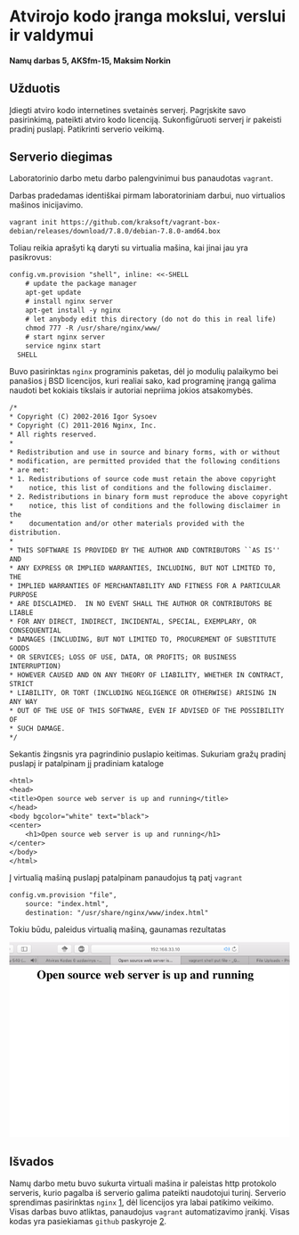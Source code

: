 # Atvirojo kodo įranga mokslui, verslui ir valdymui

#### Namų darbas 5, AKSfm-15, Maksim Norkin 

## Užduotis

Įdiegti atviro kodo internetines svetainės serverį. Pagrįskite savo pasirinkimą, pateikti atviro kodo licenciją. Sukonfigūruoti serverį ir pakeisti pradinį puslapį. Patikrinti serverio veikimą.

## Serverio diegimas

Laboratorinio darbo metu darbo palengvinimui bus panaudotas ``vagrant``.

Darbas pradedamas identiškai pirmam laboratoriniam darbui, nuo virtualios mašinos inicijavimo.

    vagrant init https://github.com/kraksoft/vagrant-box-debian/releases/download/7.8.0/debian-7.8.0-amd64.box
    
Toliau reikia aprašyti ką daryti su virtualia mašina, kai jinai jau yra pasikrovus:

    config.vm.provision "shell", inline: <<-SHELL
        # update the package manager
        apt-get update
        # install nginx server
        apt-get install -y nginx
        # let anybody edit this directory (do not do this in real life)
        chmod 777 -R /usr/share/nginx/www/
        # start nginx server
        service nginx start
      SHELL

Buvo pasirinktas ``nginx`` programinis paketas, dėl jo modulių palaikymo bei panašios į BSD licencijos, kuri realiai sako, kad programinę įrangą galima naudoti bet kokiais tikslais ir autoriai nepriima jokios atsakomybės.

    /* 
    * Copyright (C) 2002-2016 Igor Sysoev
    * Copyright (C) 2011-2016 Nginx, Inc.
    * All rights reserved.
    *
    * Redistribution and use in source and binary forms, with or without
    * modification, are permitted provided that the following conditions
    * are met:
    * 1. Redistributions of source code must retain the above copyright
    *    notice, this list of conditions and the following disclaimer.
    * 2. Redistributions in binary form must reproduce the above copyright
    *    notice, this list of conditions and the following disclaimer in the
    *    documentation and/or other materials provided with the distribution.
    *
    * THIS SOFTWARE IS PROVIDED BY THE AUTHOR AND CONTRIBUTORS ``AS IS'' AND
    * ANY EXPRESS OR IMPLIED WARRANTIES, INCLUDING, BUT NOT LIMITED TO, THE
    * IMPLIED WARRANTIES OF MERCHANTABILITY AND FITNESS FOR A PARTICULAR PURPOSE
    * ARE DISCLAIMED.  IN NO EVENT SHALL THE AUTHOR OR CONTRIBUTORS BE LIABLE
    * FOR ANY DIRECT, INDIRECT, INCIDENTAL, SPECIAL, EXEMPLARY, OR CONSEQUENTIAL
    * DAMAGES (INCLUDING, BUT NOT LIMITED TO, PROCUREMENT OF SUBSTITUTE GOODS
    * OR SERVICES; LOSS OF USE, DATA, OR PROFITS; OR BUSINESS INTERRUPTION)
    * HOWEVER CAUSED AND ON ANY THEORY OF LIABILITY, WHETHER IN CONTRACT, STRICT
    * LIABILITY, OR TORT (INCLUDING NEGLIGENCE OR OTHERWISE) ARISING IN ANY WAY
    * OUT OF THE USE OF THIS SOFTWARE, EVEN IF ADVISED OF THE POSSIBILITY OF
    * SUCH DAMAGE.
    */

Sekantis žingsnis yra pagrindinio puslapio keitimas. Sukuriam gražų pradinį puslapį ir patalpinam jį pradiniam kataloge

    <html>
    <head>
    <title>Open source web server is up and running</title>
    </head>
    <body bgcolor="white" text="black">
    <center>
        <h1>Open source web server is up and running</h1>
    </center>
    </body>
    </html>
    
Į virtualią mašiną puslapį patalpinam panaudojus tą patį ``vagrant``

    config.vm.provision "file", 
        source: "index.html", 
        destination: "/usr/share/nginx/www/index.html"
        
Tokiu būdu, paleidus virtualią mašiną, gaunamas rezultatas

![](img/demo.png)

## Išvados

Namų darbo metu buvo sukurta virtuali mašina ir paleistas http protokolo serveris, kurio pagalba iš serverio galima pateikti naudotojui turinį. Serverio sprendimas pasirinktas ``nginx`` [1], dėl licencijos yra labai patikimo veikimo. Visas darbas buvo atliktas, panaudojus ``vagrant`` automatizavimo įrankį. Visas kodas yra pasiekiamas ``github`` paskyroje [2].

[1]: http://nginx.org/en/ 
[2]: https://github.com/dummas/magistras-3/tree/master/Open_Source_Software/lab_05
